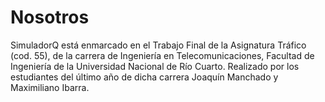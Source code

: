 # Nosotros

SimuladorQ está enmarcado en el Trabajo Final de la Asignatura Tráfico (cod. 55), de la carrera de Ingeniería en Telecomunicaciones, Facultad de Ingeniería de la Universidad Nacional de Río Cuarto.
Realizado por los estudiantes del último año de dicha carrera Joaquín Manchado y Maximiliano Ibarra.



<!--stackedit_data:
eyJoaXN0b3J5IjpbLTgwMzY0MjcxNV19
-->